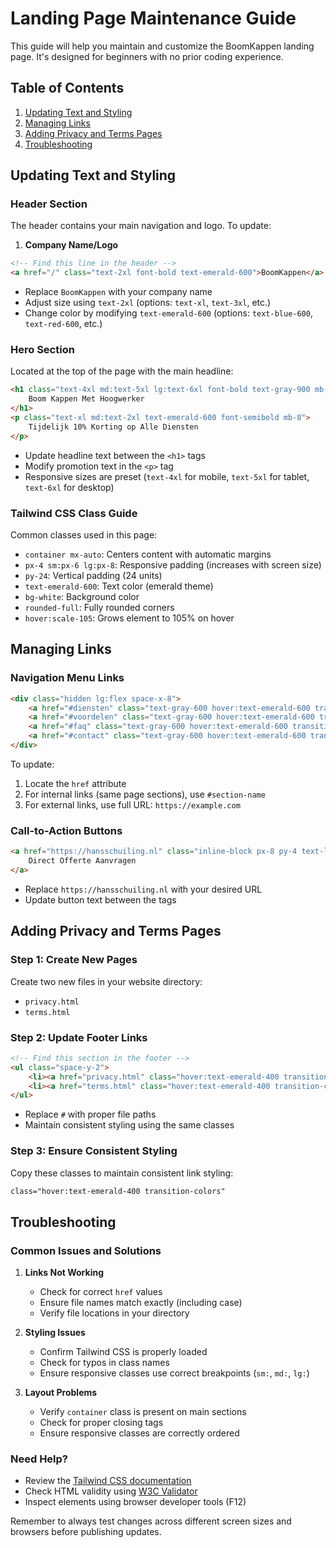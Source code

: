# Landing Page Maintenance Guide

This guide will help you maintain and customize the BoomKappen landing page. It's designed for beginners with no prior coding experience.

## Table of Contents
1. [Updating Text and Styling](#updating-text-and-styling)
2. [Managing Links](#managing-links)
3. [Adding Privacy and Terms Pages](#adding-privacy-and-terms-pages)
4. [Troubleshooting](#troubleshooting)

## Updating Text and Styling

### Header Section
The header contains your main navigation and logo. To update:

1. **Company Name/Logo**
```html
<!-- Find this line in the header -->
<a href="/" class="text-2xl font-bold text-emerald-600">BoomKappen</a>
```
- Replace `BoomKappen` with your company name
- Adjust size using `text-2xl` (options: `text-xl`, `text-3xl`, etc.)
- Change color by modifying `text-emerald-600` (options: `text-blue-600`, `text-red-600`, etc.)

### Hero Section
Located at the top of the page with the main headline:

```html
<h1 class="text-4xl md:text-5xl lg:text-6xl font-bold text-gray-900 mb-6">
    Boom Kappen Met Hoogwerker
</h1>
<p class="text-xl md:text-2xl text-emerald-600 font-semibold mb-8">
    Tijdelijk 10% Korting op Alle Diensten
</p>
```
- Update headline text between the `<h1>` tags
- Modify promotion text in the `<p>` tag
- Responsive sizes are preset (`text-4xl` for mobile, `text-5xl` for tablet, `text-6xl` for desktop)

### Tailwind CSS Class Guide
Common classes used in this page:
- `container mx-auto`: Centers content with automatic margins
- `px-4 sm:px-6 lg:px-8`: Responsive padding (increases with screen size)
- `py-24`: Vertical padding (24 units)
- `text-emerald-600`: Text color (emerald theme)
- `bg-white`: Background color
- `rounded-full`: Fully rounded corners
- `hover:scale-105`: Grows element to 105% on hover

## Managing Links

### Navigation Menu Links
```html
<div class="hidden lg:flex space-x-8">
    <a href="#diensten" class="text-gray-600 hover:text-emerald-600 transition-colors">Diensten</a>
    <a href="#voordelen" class="text-gray-600 hover:text-emerald-600 transition-colors">Voordelen</a>
    <a href="#faq" class="text-gray-600 hover:text-emerald-600 transition-colors">FAQ</a>
    <a href="#contact" class="text-gray-600 hover:text-emerald-600 transition-colors">Contact</a>
</div>
```
To update:
1. Locate the `href` attribute
2. For internal links (same page sections), use `#section-name`
3. For external links, use full URL: `https://example.com`

### Call-to-Action Buttons
```html
<a href="https://hansschuiling.nl" class="inline-block px-8 py-4 text-lg font-semibold text-white bg-emerald-600 rounded-full">
    Direct Offerte Aanvragen
</a>
```
- Replace `https://hansschuiling.nl` with your desired URL
- Update button text between the tags

## Adding Privacy and Terms Pages

### Step 1: Create New Pages
Create two new files in your website directory:
- `privacy.html`
- `terms.html`

### Step 2: Update Footer Links
```html
<!-- Find this section in the footer -->
<ul class="space-y-2">
    <li><a href="privacy.html" class="hover:text-emerald-400 transition-colors">Privacy Policy</a></li>
    <li><a href="terms.html" class="hover:text-emerald-400 transition-colors">Terms & Conditions</a></li>
</ul>
```
- Replace `#` with proper file paths
- Maintain consistent styling using the same classes

### Step 3: Ensure Consistent Styling
Copy these classes to maintain consistent link styling:
```html
class="hover:text-emerald-400 transition-colors"
```

## Troubleshooting

### Common Issues and Solutions

1. **Links Not Working**
   - Check for correct `href` values
   - Ensure file names match exactly (including case)
   - Verify file locations in your directory

2. **Styling Issues**
   - Confirm Tailwind CSS is properly loaded
   - Check for typos in class names
   - Ensure responsive classes use correct breakpoints (`sm:`, `md:`, `lg:`)

3. **Layout Problems**
   - Verify `container` class is present on main sections
   - Check for proper closing tags
   - Ensure responsive classes are correctly ordered

### Need Help?
- Review the [Tailwind CSS documentation](https://tailwindcss.com/docs)
- Check HTML validity using [W3C Validator](https://validator.w3.org/)
- Inspect elements using browser developer tools (F12)

Remember to always test changes across different screen sizes and browsers before publishing updates.